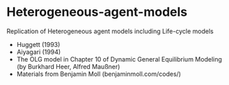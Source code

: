 # Heterogeneous-agent-models
Replication of Heterogeneous agent models including Life-cycle models
- Huggett (1993)
- Aiyagari (1994)
- The OLG model in Chapter 10 of Dynamic General Equilibrium Modeling (by Burkhard Heer, Alfred Maußner)
- Materials from Benjamin Moll (benjaminmoll.com/codes/)
